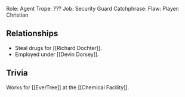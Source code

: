 Role: Agent
Trope: ???
Job: Security Guard
Catchphrase:
Flaw:
Player: Christian
## Relationships
- Steal drugs for [[Richard Dochter]].
- Employed under [[Devin Dorsey]].
## Trivia
Works for [[EverTree]] at the [[Chemical Facility]].